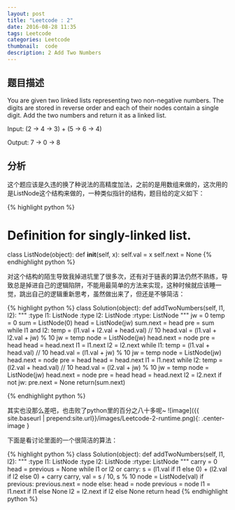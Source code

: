 ```yaml
---
layout: post
title: "Leetcode : 2"
date: 2016-08-28 11:35
tags: Leetcode
categories: Leetcode
thumbnail:  code
description: 2 Add Two Numbers
---
```


## 题目描述

You are given two linked lists representing two non-negative numbers. The digits are stored in reverse order and each of their nodes contain a single digit. Add the two numbers and return it as a linked list.

Input: (2 -> 4 -> 3) + (5 -> 6 -> 4)

Output: 7 -> 0 -> 8

## 分析

这个题应该是久违的换了种说法的高精度加法，之前的是用数组来做的，这次用的是ListNode这个结构来做的，一种类似指针的结构，题目给的定义如下：

{% highlight python %}
# Definition for singly-linked list.
class ListNode(object):
    def __init__(self, x):
        self.val = x
        self.next = None
{% endhighlight python %}

对这个结构的陌生导致我掉进坑里了很多次，还有对于链表的算法仍然不熟练，导致总是掉进自己的逻辑陷阱，不能用最简单的方法来实现，这种时候就应该睡一觉，跳出自己的逻辑重新思考，虽然做出来了，但还是不够简洁：

{% highlight python %}
class Solution(object):
    def addTwoNumbers(self, l1, l2):
        """
        :type l1: ListNode
        :type l2: ListNode
        :rtype: ListNode
        """
        jw = 0
        temp = 0
        sum = ListNode(0)
        head = ListNode(jw)
        sum.next = head
        pre = sum
        while l1 and l2:
            temp = (l1.val + l2.val + head.val) // 10
            head.val = (l1.val + l2.val + jw) % 10
            jw = temp
            node = ListNode(jw)
            head.next = node
            pre = head
            head = head.next
            l1 = l1.next
            l2 = l2.next
        while l1:
            temp = (l1.val + head.val) // 10
            head.val = (l1.val + jw) % 10
            jw = temp
            node = ListNode(jw)
            head.next = node
            pre = head
            head = head.next
            l1 = l1.next
        while l2:
            temp = (l2.val + head.val) // 10
            head.val = (l2.val + jw) % 10
            jw = temp
            node = ListNode(jw)
            head.next = node
            pre = head
            head = head.next
            l2 = l2.next
        if not jw:
            pre.next = None
        return(sum.next)

{% endhighlight python %}

其实也没那么差吧，也击败了python里的百分之八十多呢~
![image]({{ site.baseurl | prepend:site.url}}/images/Leetcode-2-runtime.png){: .center-image }

下面是看讨论里面的一个很简洁的算法：

{% highlight python %}
class Solution(object):
    def addTwoNumbers(self, l1, l2):
        """
        :type l1: ListNode
        :type l2: ListNode
        :rtype: ListNode
        """
        carry = 0
        head = previous = None
        while l1 or l2 or carry:
            s = (l1.val if l1 else 0) + (l2.val if l2 else 0) + carry
            carry, val = s / 10, s % 10
            node = ListNode(val)
            if previous:
                previous.next = node
            else: 
                head = node
            previous = node
            l1 = l1.next if l1 else None
            l2 = l2.next if l2 else None
        return head
{% endhighlight python %}
